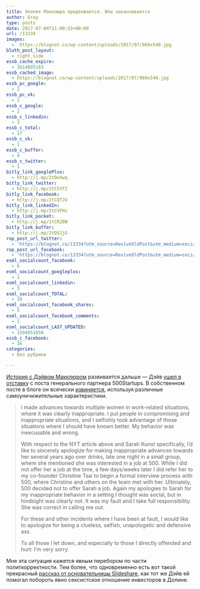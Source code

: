 ```yaml
---
title: Эпопея Макклюра продолжается. Или заканчивается
author: Gray
type: posts
date: 2017-07-04T11:00:53+00:00
url: /13334
images:
  -  https://blognot.co/wp-content/uploads/2017/07/960x540.jpg
bluth_post_layout:
  - right_side
essb_cache_expire:
  - 1614885163
essb_cached_image:
  - https://blognot.co/wp-content/uploads/2017/07/960x540.jpg
essb_pc_google:
  - 2
essb_pc_vk:
  - 1
essb_c_google:
  - 2
essb_c_linkedin:
  - 3
essb_c_total:
  - 17
essb_c_vk:
  - 1
essb_c_buffer:
  - 4
essb_c_twitter:
  - 1
bitly_link_googlePlus:
  - http://j.mp/2tDeXwq
bitly_link_twitter:
  - http://j.mp/2tCSYFZ
bitly_link_facebook:
  - http://j.mp/2tCQTJU
bitly_link_linkedIn:
  - http://j.mp/2tCVFHz
bitly_link_pocket:
  - http://j.mp/2tCRZ8N
bitly_link_buffer:
  - http://j.mp/2tD5JjG
rop_post_url_twitter:
  - 'https://blognot.co/13334?utm_source=ReviveOldPost&utm_medium=social&utm_campaign=ReviveOldPost'
rop_post_url_facebook:
  - 'https://blognot.co/13334?utm_source=ReviveOldPost&utm_medium=social&utm_campaign=ReviveOldPost'
esml_socialcount_facebook:
  - 6
esml_socialcount_googleplus:
  - 1
esml_socialcount_linkedin:
  - 3
esml_socialcount_TOTAL:
  - 10
esml_socialcount_facebook_shares:
  - 5
esml_socialcount_facebook_comments:
  - 1
esml_socialcount_LAST_UPDATED:
  - 1504953850
essb_c_facebook:
  - 16
categories:
  - Без рубрики

---
```








[История с Дэйвом Макклюром][1] развивается дальше — Дэйв [ушел в отставк][2]у с поста генерального партнера 500Startups. В собственном посте в блоге он всячески [извиняется][3], используя различные самоуничижительные характеристики.

> I made advances towards multiple women in work-related situations, where it was clearly inappropriate. I put people in compromising and inappropriate situations, and I selfishly took advantage of those situations where I should have known better. My behavior was inexcusable and wrong.
> 
> With respect to the NYT article above and Sarah Kunst specifically, I’d like to sincerely apologize for making inappropriate advances towards her several years ago over drinks, late one night in a small group, where she mentioned she was interested in a job at 500. While I did not offer her a job at the time, a few days/weeks later I did refer her to my co-founder Christine Tsai to begin a formal interview process with 500, where Christine and others on the team met with her. Ultimately, 500 decided not to offer Sarah a job. Again my apologies to Sarah for my inappropriate behavior in a setting I thought was social, but in hindsight was clearly not. It was my fault and I take full responsibility. She was correct in calling me out.
> 
> For these and other incidents where I have been at fault, I would like to apologize for being a clueless, selfish, unapologetic and defensive ass.
> 
> To all those I let down, and especially to those I directly offended and hurt: I’m very sorry.

Мне эта ситуация кажется явным перебором по части политкорректности. Тем более, что одновременно есть вот такой прекрасный [рассказ от основательницы Slideshare][4], как тот же Дэйв ей помогал побороть явно сексистское отношение инвесторов в Долине.

 [1]: https://blognot.co/13332
 [2]: https://www.axios.com/exclusive-dave-mcclure-resigns-as-general-partner-of-500-startups-2452701900.html
 [3]: https://500hats.com/im-a-creep-i-m-sorry-d2c13e996ea0
 [4]: https://medium.com/@rashmi/my-experience-with-dave-mcclure-as-a-woman-ceo-b3726dd455a0